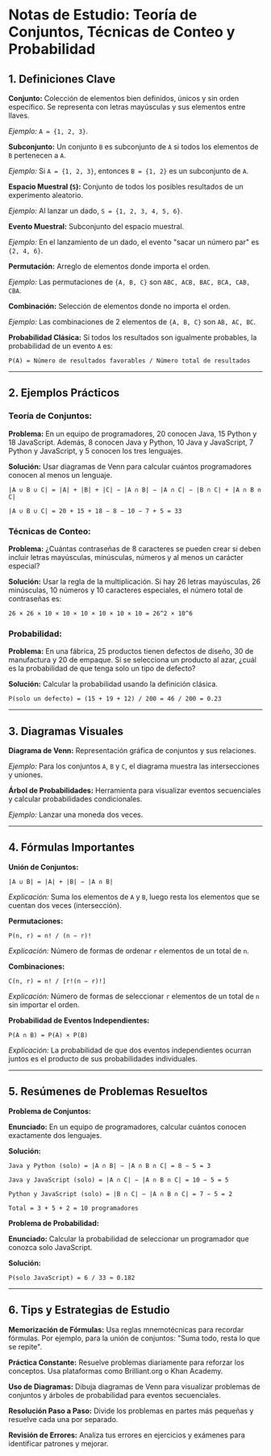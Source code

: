 # Notas de Estudio: Teoría de Conjuntos, Técnicas de Conteo y Probabilidad

## 1. Definiciones Clave

**Conjunto:** Colección de elementos bien definidos, únicos y sin orden específico. Se representa con letras mayúsculas y sus elementos entre llaves.

*Ejemplo:* `A = {1, 2, 3}`.

**Subconjunto:** Un conjunto `B` es subconjunto de `A` si todos los elementos de `B` pertenecen a `A`.

*Ejemplo:* Si `A = {1, 2, 3}`, entonces `B = {1, 2}` es un subconjunto de `A`.

**Espacio Muestral (`S`):** Conjunto de todos los posibles resultados de un experimento aleatorio.

*Ejemplo:* Al lanzar un dado, `S = {1, 2, 3, 4, 5, 6}`.

**Evento Muestral:** Subconjunto del espacio muestral.

*Ejemplo:* En el lanzamiento de un dado, el evento "sacar un número par" es `{2, 4, 6}`.

**Permutación:** Arreglo de elementos donde importa el orden.

*Ejemplo:* Las permutaciones de `{A, B, C}` son `ABC, ACB, BAC, BCA, CAB, CBA`.

**Combinación:** Selección de elementos donde no importa el orden.

*Ejemplo:* Las combinaciones de 2 elementos de `{A, B, C}` son `AB, AC, BC`.

**Probabilidad Clásica:** Si todos los resultados son igualmente probables, la probabilidad de un evento `A` es:

`P(A) = Número de resultados favorables / Número total de resultados`

---

## 2. Ejemplos Prácticos

### Teoría de Conjuntos:

**Problema:** En un equipo de programadores, 20 conocen Java, 15 Python y 18 JavaScript. Además, 8 conocen Java y Python, 10 Java y JavaScript, 7 Python y JavaScript, y 5 conocen los tres lenguajes.

**Solución:** Usar diagramas de Venn para calcular cuántos programadores conocen al menos un lenguaje.

`|A ∪ B ∪ C| = |A| + |B| + |C| − |A ∩ B| − |A ∩ C| − |B ∩ C| + |A ∩ B ∩ C|`

`|A ∪ B ∪ C| = 20 + 15 + 18 − 8 − 10 − 7 + 5 = 33`

### Técnicas de Conteo:

**Problema:** ¿Cuántas contraseñas de 8 caracteres se pueden crear si deben incluir letras mayúsculas, minúsculas, números y al menos un carácter especial?

**Solución:** Usar la regla de la multiplicación. Si hay 26 letras mayúsculas, 26 minúsculas, 10 números y 10 caracteres especiales, el número total de contraseñas es:

`26 × 26 × 10 × 10 × 10 × 10 × 10 × 10 = 26^2 × 10^6`

### Probabilidad:

**Problema:** En una fábrica, 25 productos tienen defectos de diseño, 30 de manufactura y 20 de empaque. Si se selecciona un producto al azar, ¿cuál es la probabilidad de que tenga solo un tipo de defecto?

**Solución:** Calcular la probabilidad usando la definición clásica.

`P(solo un defecto) = (15 + 19 + 12) / 200 = 46 / 200 = 0.23`

---

## 3. Diagramas Visuales

**Diagrama de Venn:** Representación gráfica de conjuntos y sus relaciones.

*Ejemplo:* Para los conjuntos `A`, `B` y `C`, el diagrama muestra las intersecciones y uniones.

**Árbol de Probabilidades:** Herramienta para visualizar eventos secuenciales y calcular probabilidades condicionales.

*Ejemplo:* Lanzar una moneda dos veces.

---

## 4. Fórmulas Importantes

**Unión de Conjuntos:**

`|A ∪ B| = |A| + |B| − |A ∩ B|`

*Explicación:* Suma los elementos de `A` y `B`, luego resta los elementos que se cuentan dos veces (intersección).

**Permutaciones:**

`P(n, r) = n! / (n − r)!`

*Explicación:* Número de formas de ordenar `r` elementos de un total de `n`.

**Combinaciones:**

`C(n, r) = n! / [r!(n − r)!]`

*Explicación:* Número de formas de seleccionar `r` elementos de un total de `n` sin importar el orden.

**Probabilidad de Eventos Independientes:**

`P(A ∩ B) = P(A) × P(B)`

*Explicación:* La probabilidad de que dos eventos independientes ocurran juntos es el producto de sus probabilidades individuales.

---

## 5. Resúmenes de Problemas Resueltos

**Problema de Conjuntos:**

**Enunciado:** En un equipo de programadores, calcular cuántos conocen exactamente dos lenguajes.

**Solución:**

`Java y Python (solo) = |A ∩ B| − |A ∩ B ∩ C| = 8 − 5 = 3`

`Java y JavaScript (solo) = |A ∩ C| − |A ∩ B ∩ C| = 10 − 5 = 5`

`Python y JavaScript (solo) = |B ∩ C| − |A ∩ B ∩ C| = 7 − 5 = 2`

`Total = 3 + 5 + 2 = 10 programadores`

**Problema de Probabilidad:**

**Enunciado:** Calcular la probabilidad de seleccionar un programador que conozca solo JavaScript.

**Solución:**

`P(solo JavaScript) = 6 / 33 ≈ 0.182`

---

## 6. Tips y Estrategias de Estudio

**Memorización de Fórmulas:** Usa reglas mnemotécnicas para recordar fórmulas. Por ejemplo, para la unión de conjuntos: "Suma todo, resta lo que se repite".

**Práctica Constante:** Resuelve problemas diariamente para reforzar los conceptos. Usa plataformas como Brilliant.org o Khan Academy.

**Uso de Diagramas:** Dibuja diagramas de Venn para visualizar problemas de conjuntos y árboles de probabilidad para eventos secuenciales.

**Resolución Paso a Paso:** Divide los problemas en partes más pequeñas y resuelve cada una por separado.

**Revisión de Errores:** Analiza tus errores en ejercicios y exámenes para identificar patrones y mejorar.


